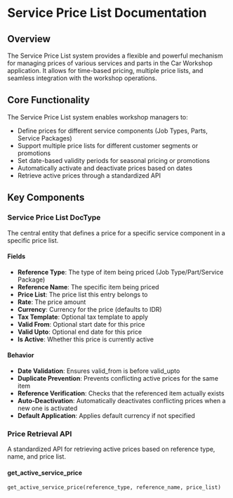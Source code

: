 # Service Price List Documentation

## Overview

The Service Price List system provides a flexible and powerful mechanism for managing prices of various services and parts in the Car Workshop application. It allows for time-based pricing, multiple price lists, and seamless integration with the workshop operations.

## Core Functionality

The Service Price List system enables workshop managers to:

- Define prices for different service components (Job Types, Parts, Service Packages)
- Support multiple price lists for different customer segments or promotions
- Set date-based validity periods for seasonal pricing or promotions
- Automatically activate and deactivate prices based on dates
- Retrieve active prices through a standardized API

## Key Components

### Service Price List DocType

The central entity that defines a price for a specific service component in a specific price list.

#### Fields

- **Reference Type**: The type of item being priced (Job Type/Part/Service Package)
- **Reference Name**: The specific item being priced
- **Price List**: The price list this entry belongs to
- **Rate**: The price amount
- **Currency**: Currency for the price (defaults to IDR)
- **Tax Template**: Optional tax template to apply
- **Valid From**: Optional start date for this price
- **Valid Upto**: Optional end date for this price
- **Is Active**: Whether this price is currently active

#### Behavior

- **Date Validation**: Ensures valid_from is before valid_upto
- **Duplicate Prevention**: Prevents conflicting active prices for the same item
- **Reference Verification**: Checks that the referenced item actually exists
- **Auto-Deactivation**: Automatically deactivates conflicting prices when a new one is activated
- **Default Application**: Applies default currency if not specified

### Price Retrieval API

A standardized API for retrieving active prices based on reference type, name, and price list.

#### get_active_service_price

```python
get_active_service_price(reference_type, reference_name, price_list)